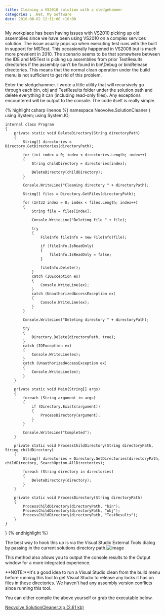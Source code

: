 ```yaml
---
title: Cleaning a VS2010 solution with a sledgehammer
categories : .Net, My Software
date: 2010-08-02 12:11:00 +10:00
---
```


My workplace has been having issues with VS2010 picking up old assemblies since we have been using VS2010 on a complex services solution. The issue usually pops up when executing test runs with the built in support for MSTest. This occasionally happened in VS2008 but is much more prevalent in 2010. The scenario seems to be that somewhere between the IDE and MSTest is picking up assemblies from prior TestResults directories if the assembly can't be found in bin\Debug or bin\Release directories. This means that the normal clean operation under the build menu is not sufficient to get rid of this problem.

Enter the sledgehammer. I wrote a little utility that will recursively go through each bin, obj and TestResults folder under the solution path and delete everything it can (including read-only files). Any exceptions encountered will be output to the console. The code itself is really simple.{% highlight csharp linenos %}
namespace Neovolve.SolutionCleaner
{
    using System;
    using System.IO;
     
    internal class Program
    {
        private static void DeleteDirectory(String directoryPath)
        {
            String[] directories = Directory.GetDirectories(directoryPath);
    
            for (int index = 0; index < directories.Length; index++)
            {
                String childDirectory = directories[index];
    
                DeleteDirectory(childDirectory);
            }
    
            Console.WriteLine("Cleaning directory " + directoryPath);
    
            String[] files = Directory.GetFiles(directoryPath);
    
            for (Int32 index = 0; index < files.Length; index++)
            {
                String file = files[index];
    
                Console.WriteLine("Deleting file " + file);
    
                try
                {
                    FileInfo fileInfo = new FileInfo(file);
    
                    if (fileInfo.IsReadOnly)
                    {
                        fileInfo.IsReadOnly = false;
                    }
    
                    fileInfo.Delete();
                }
                catch (IOException ex)
                {
                    Console.WriteLine(ex);
                }
                catch (UnauthorizedAccessException ex)
                {
                    Console.WriteLine(ex);
                }
            }
    
            Console.WriteLine("Deleting directory " + directoryPath);
    
            try
            {
                Directory.Delete(directoryPath, true);
            }
            catch (IOException ex)
            {
                Console.WriteLine(ex);
            }
            catch (UnauthorizedAccessException ex)
            {
                Console.WriteLine(ex);
            }
        }
    
        private static void Main(String[] args)
        {
            foreach (String argument in args)
            {
                if (Directory.Exists(argument))
                {
                    ProcessDirectory(argument);
                }
            }
    
            Console.WriteLine("Completed");
        }
    
        private static void ProcessChildDirectory(String directoryPath, String childDirectory)
        {
            String[] directories = Directory.GetDirectories(directoryPath, childDirectory, SearchOption.AllDirectories);
    
            foreach (String directory in directories)
            {
                DeleteDirectory(directory);
            }
        }
    
        private static void ProcessDirectory(String directoryPath)
        {
            ProcessChildDirectory(directoryPath, "bin");
            ProcessChildDirectory(directoryPath, "obj");
            ProcessChildDirectory(directoryPath, "TestResults");
        }
    }
}
{% endhighlight %}

The best way to hook this up is via the Visual Studio External Tools dialog by passing in the current solutions directory path.![image][0]

This method also allows you to output the console results to the Output window for a more integrated experience.

**NOTE:**It's a good idea to run a Visual Studio clean from the build menu before running this tool to get Visual Studio to release any locks it has on files in these directories. We haven't had any assembly version conflicts since running this tool.

You can either compile the above yourself or grab the executable below.

[Neovolve.SolutionCleaner.zip (2.61 kb)][1]

[0]: //blogfiles/image_22.png
[1]: /blogfiles/2010/8/Neovolve.SolutionCleaner.zip
